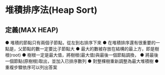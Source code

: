 #   堆積排序法(Heap Sort) 
  
## 定義(MAX HEAP) 
  
● 堆積的節點只有兩個子節點，從左到右排序下來 
● 在堆積排序還有很重要的一點是，父節點的數一定要比子節點大 
● 最大的數被存放在結構的最上方，即是樹根(root) 
● 樹根一定是最大值，將樹根(最大值)與最後一個節點調換， 
● 將最後一個節點(原樹根)取出，並加入已排序數列 
● 對整棵樹重新調整為最大堆積樹 
● 重複步驟依序可以列出答案
